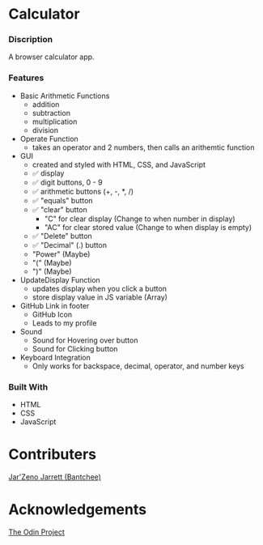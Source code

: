 # Calculator
### Discription
A browser calculator app.

### Features
* Basic Arithmetic Functions
    * addition
    * subtraction
    * multiplication
    * division
* Operate Function 
    * takes an operator and 2 numbers, then calls an arithemtic function
* GUI
    * created and styled with HTML, CSS, and JavaScript
    * ✅ display
    * ✅ digit buttons, 0 - 9
    * ✅ arithmetic buttons (+, -, *, /)
    * ✅ "equals" button
    * ✅ "clear" button
        * "C" for clear display (Change to when number in display)
        * "AC" for clear stored value (Change to when display is empty)
    * ✅ "Delete" button 
    * ✅ "Decimal" (.) button
    * "Power" (Maybe)
    * "(" (Maybe)
    * ")" (Maybe)
* UpdateDisplay Function
    * updates display when you click a button
    * store display value in JS variable (Array)
* GitHub Link in footer
    * GitHub Icon
    * Leads to my profile
* Sound
    * Sound for Hovering over button
    * Sound for Clicking button
* Keyboard Integration
    * Only works for backspace, decimal, operator, and number keys

### Built With
* HTML
* CSS
* JavaScript

# Contributers
[Jar'Zeno Jarrett (Bantchee)](<https://github.com/Bantchee>)

# Acknowledgements
[The Odin Project](<https://www.theodinproject.com/>)